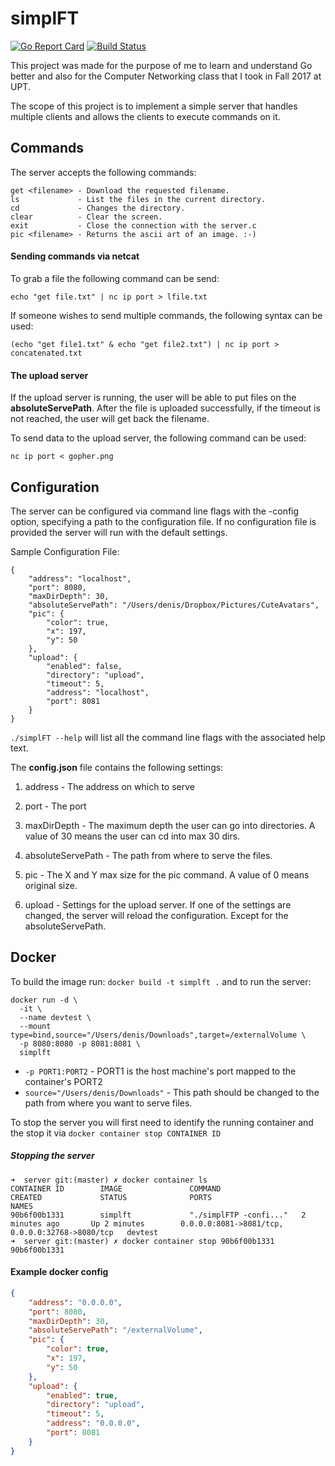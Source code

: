 # simplFT

[![Go Report Card](https://goreportcard.com/badge/github.com/Metonimie/simplFT)](https://goreportcard.com/report/github.com/Metonimie/simplFT)
[![Build Status](https://travis-ci.org/metonimie/simplFT.svg?branch=master)](https://travis-ci.org/metonimie/simplFT)

This project was made for the purpose of me to learn and understand Go better and also for the Computer Networking class
that I took in Fall 2017 at UPT.

The scope of this project is to implement a simple server that handles multiple clients and allows the clients to
execute commands on it.

## Commands

The server accepts the following commands:

```
get <filename> - Download the requested filename.
ls             - List the files in the current directory.
cd             - Changes the directory.
clear          - Clear the screen.
exit           - Close the connection with the server.c
pic <filename> - Returns the ascii art of an image. :-)
```

#### Sending commands via netcat

To grab a file the following command can be send:

```echo "get file.txt" | nc ip port > lfile.txt```

If someone wishes to send multiple commands, the following syntax
can be used:

```(echo "get file1.txt" & echo "get file2.txt") | nc ip port > concatenated.txt```

#### The upload server

If the upload server is running, the user will be able to put files
on the **absoluteServePath**. After the file is uploaded successfully,
if the timeout is not reached, the user will get back the filename.

To send data to the upload server, the following command can be used:

```nc ip port < gopher.png```

## Configuration

The server can be configured via command line flags with the -config option,
specifying a path to the configuration file.
If no configuration file is provided the server will run with the default settings.

Sample Configuration File:
```
{
    "address": "localhost",
    "port": 8080,
    "maxDirDepth": 30,
    "absoluteServePath": "/Users/denis/Dropbox/Pictures/CuteAvatars",
    "pic": {
        "color": true,
        "x": 197,
        "y": 50
    },
    "upload": {
        "enabled": false,
        "directory": "upload",
        "timeout": 5,
        "address": "localhost",
        "port": 8081
    }
}
```

```./simplFT --help``` will list all the command line flags with the associated help text.

The **config.json** file contains the following settings:

1. address           - The address on which to serve

2. port              - The port

3. maxDirDepth       - The maximum depth the user can go into directories. A value of 30 means the user can cd into max 30 dirs.

4. absoluteServePath - The path from where to serve the files.

5. pic               - The X and Y max size for the pic command. A value of 0 means original size.

6. upload            - Settings for the upload server.
If one of the settings are changed, the server will reload the configuration.
Except for the absoluteServePath.

## Docker

To build the image run: ```docker build -t simplft .``` and to run the server:

```
docker run -d \
  -it \
  --name devtest \
  --mount type=bind,source="/Users/denis/Downloads",target=/externalVolume \
  -p 8080:8080 -p 8081:8081 \
  simplft
```

* ```-p PORT1:PORT2``` - PORT1 is the host machine's port mapped to the container's PORT2
* ```source="/Users/denis/Downloads"``` - This path should be changed to the path from where you want to serve files.

To stop the server you will first need to identify the running container and the stop it via 
```docker container stop CONTAINER ID```

##### Stopping the server

```
➜  server git:(master) ✗ docker container ls
CONTAINER ID        IMAGE               COMMAND                  CREATED             STATUS              PORTS                                             NAMES
90b6f00b1331        simplft             "./simplFTP -confi..."   2 minutes ago       Up 2 minutes        0.0.0.0:8081->8081/tcp, 0.0.0.0:32768->8080/tcp   devtest
➜  server git:(master) ✗ docker container stop 90b6f00b1331
90b6f00b1331
```

#### Example docker config

```json
{
    "address": "0.0.0.0",
    "port": 8080,
    "maxDirDepth": 30,
    "absoluteServePath": "/externalVolume",
    "pic": {
        "color": true,
        "x": 197,
        "y": 50
    },
    "upload": {
        "enabled": true,
        "directory": "upload",
        "timeout": 5,
        "address": "0.0.0.0",
        "port": 8081
    }
}
```